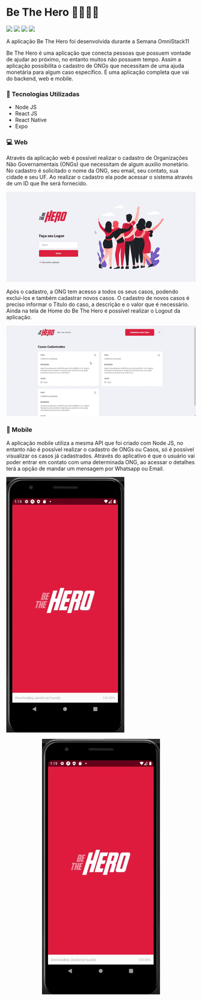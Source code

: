 # Be The Hero 🦸‍♂️🦸‍♀️
![](https://img.shields.io/github/languages/count/LuuizAlves/Be_The_Hero) ![](https://img.shields.io/github/languages/top/LuuizAlves/Be_The_Hero) ![](https://img.shields.io/github/last-commit/LuuizAlves/Be_The_Hero) ![](https://img.shields.io/github/repo-size/LuuizAlves/Be_The_Hero)

A aplicação Be The Hero foi desenvolvida durante a Semana OmniStack11

Be The Hero é uma aplicação que conecta pessoas que possuem vontade de ajudar ao
próximo, no entanto muitos não possuem tempo. Assim a aplicação possibilita o cadastro
de ONGs  que necessitam de uma ajuda monetária para algum caso específico. É uma
aplicação completa que vai do backend, web e mobile.

### 🚀 Tecnologias Utilizadas
- Node JS
- React JS
- React Native
- Expo

### 💻 Web
Através da aplicação web é possível realizar o cadastro de Organizações Não
Governamentais (ONGs) que necessitam de algum auxilio monetário. No cadastro é
solicitado o nome da ONG, seu email, seu contato, sua cidade e seu UF. Ao realizar o
cadastro ela pode acessar o sistema através de um ID que lhe será fornecido.

![](https://github.com/LuuizAlves/Be_The_Hero/blob/master/frontend/github/BeTheHero.gif?raw=true)

Após o cadastro, a ONG tem acesso a todos os seus casos, podendo exclui-los e 
também cadastrar novos casos. O cadastro de novos casos é preciso informar o Título do
caso, a descrição e o valor que é necessário. Ainda na tela de Home do Be The Hero é
possível realizar o Logout da aplicação.

![](https://github.com/LuuizAlves/Be_The_Hero/blob/master/frontend/github/BeTheHero%20-%20Home.gif?raw=true)

### 📱 Mobile

A aplicação mobile utiliza a mesma API que foi criado com Node JS, no entanto não é
possível realizar o cadastro de ONGs ou Casos, só é possível visualizar os casos já
cadastrados. Através do aplicativo é que o usuário vai poder entrar em contato com uma
determinada ONG, ao acessar o detalhes terá a opção de mandar um mensagem por
Whatsapp ou Email.

![](https://github.com/LuuizAlves/Be_The_Hero/blob/master/frontend/github/BeTheHero%20-%20Mobile.gif?raw=true)

<p align="center">
  <img src="https://github.com/LuuizAlves/Be_The_Hero/blob/master/frontend/github/BeTheHero%20-%20Mobile.gif?raw=true" alt="Sublime's custom image"/>
</p>
